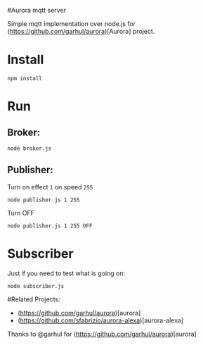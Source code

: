 #Aurora mqtt server

Simple mqtt implementation over node.js for (https://github.com/garhul/aurora)[Aurora] project. 


# Install 

```
npm install
```

# Run

## Broker:

```
node broker.js
```


## Publisher:

Turn on effect `1` on speed `255`

```
node publisher.js 1 255
```
Turn OFF

```
node publisher.js 1 255 OFF
```

# Subscriber

Just if you need to test what is going on:
```
node subscriber.js
```

#Related Projects:

- (https://github.com/garhul/aurora)[aurora]
- (https://github.com/sfabrizio/aurora-alexa)[aurora-alexa]

Thanks to @garhul for (https://github.com/garhul/aurora)[aurora]